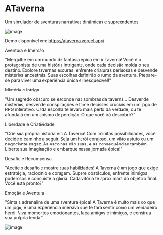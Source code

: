 # ATaverna
Um simulador de aventuras narrativas dinâmicas e supreendentes

![image](https://github.com/user-attachments/assets/07aea0a8-b0f1-4bee-b946-c56a3e7b9d78)

Demo disponível em: https://ataverna.vercel.app/

Aventura e Imersão

"Mergulhe em um mundo de fantasia épica em A Taverna! Você é o protagonista de uma história intrigante, onde cada decisão molda o seu destino. Explore tavernas escuras, enfrente criaturas perigosas e desvende mistérios ancestrais. Suas escolhas definirão o rumo da aventura. Prepare-se para viver uma experiência única e inesquecível!"

Mistério e Intriga

"Um segredo obscuro se esconde nas sombras da taverna... Desvende mistérios, desvende conspirações e tome decisões cruciais em um jogo de RPG interativo. Cada escolha te levará mais perto da verdade, ou te afundará em um abismo de perdição. O que você irá descobrir?"

Liberdade e Criatividade

"Crie sua própria história em A Taverna! Com infinitas possibilidades, você decide o caminho a seguir. Seja um herói corajoso, um vilão astuto ou um negociante sagaz. As escolhas são suas, e as consequências também. Liberte sua imaginação e embarque nessa jornada épica!"

Desafio e Recompensa

"Aceite o desafio e mostre suas habilidades! A Taverna é um jogo que exige estratégia, raciocínio e coragem. Supere obstáculos, enfrente inimigos poderosos e conquiste a glória. Cada vitória te aproximará do objetivo final. Você está pronto?"

Emoção e Aventura

"Sinta a adrenalina de uma aventura épica! A Taverna é muito mais do que um jogo, é uma experiência imersiva que te fará sentir como um verdadeiro herói. Viva momentos emocionantes, faça amigos e inimigos, e construa sua própria lenda."

![image](https://github.com/user-attachments/assets/b01963bb-4caf-4cfb-a8e6-393cb529834e)
